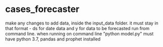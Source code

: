 # cases_forecaster
make any changes to add data, inside the input_data folder. it must stay in that format - ds for date data and y for data to be forecasted
run from command line. when running on command line "python model.py"
must have python 3.7, pandas and prophet installed
